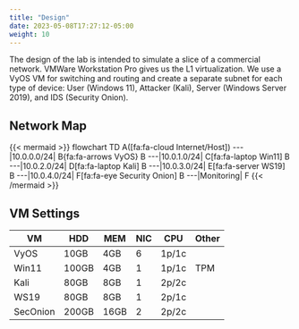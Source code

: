 ```yaml
---
title: "Design"
date: 2023-05-08T17:27:12-05:00
weight: 10
---
```


The design of the lab is intended to simulate a slice of a commercial network. VMWare Workstation Pro gives us the L1 virtualization. We use a VyOS VM for switching and routing and create a separate subnet for each type of device: User (Windows 11), Attacker (Kali), Server (Windows Server 2019), and IDS (Security Onion).

## Network Map

{{< mermaid >}}
flowchart TD
    A([fa:fa-cloud Internet/Host]) --- |10.0.0.0/24| B{fa:fa-arrows VyOS}
    B ---|10.0.1.0/24| C[fa:fa-laptop Win11]
    B ---|10.0.2.0/24| D[fa:fa-laptop Kali]
    B ---|10.0.3.0/24| E[fa:fa-server WS19]
    B ---|10.0.4.0/24| F[fa:fa-eye Security Onion]
    B ---|Monitoring| F
{{< /mermaid >}}

## VM Settings

|VM|HDD|MEM|NIC|CPU|Other|
|---|---|---|---|---|---|
|VyOS|10GB|4GB|6|1p/1c||
|Win11|100GB|4GB|1|1p/1c|TPM|
|Kali|80GB|8GB|1|2p/2c||
|WS19|80GB|8GB|1|2p/1c||
|SecOnion|200GB|16GB|2|2p/2c|